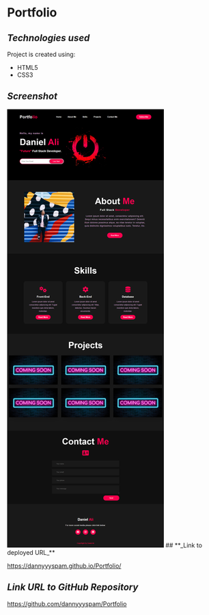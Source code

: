 # Portfolio

## **_Technologies used_**

Project is created using:

- HTML5
- CSS3

## **_Screenshot_**

<img src="img/Portfolio-screenshot.png">
## **_Link to deployed URL_**

https://dannyyyspam.github.io/Portfolio/

## **_Link URL to GitHub Repository_**

https://github.com/dannyyyspam/Portfolio
